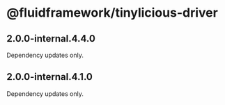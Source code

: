 # @fluidframework/tinylicious-driver

## 2.0.0-internal.4.4.0

Dependency updates only.

## 2.0.0-internal.4.1.0

Dependency updates only.
